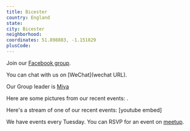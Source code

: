 ```yaml
---
title: Bicester
country: England
state: 
city: Bicester
neighborhood: 
coordinates: 51.898883, -1.151829
plusCode:
---
```

Join our [Facebook group](https://www.facebook.com/groups/1011056575615730).

You can chat with us on [WeChat](wechat URL).

Our Group leader is [Miya](freecodecamp.org/miya)

Here are some pictures from our recent events:
![]().

Here's a stream of one of our recent events:
[youtube embed]

We have events every Tuesday. You can RSVP for an event on [meetup](meetupurl).
